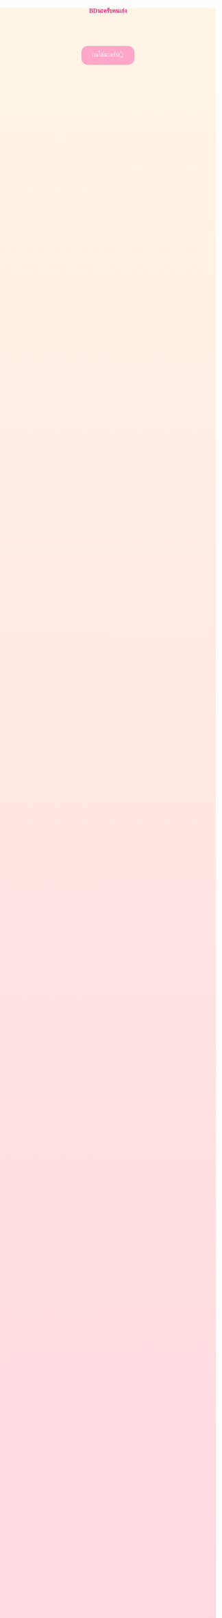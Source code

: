 <head>
  <style>
    body {
      margin: 0;
      padding: 0;
      background: linear-gradient(#fff5e6, #ffd6e0);
      font-family: 'Sriracha', cursive;
      text-align: center;
      color: #b03e65;
      overflow-x: hidden;
      min-height: 100vh;
    }
    h1 {
      font-size: 1em;
      margin-top: 250px;
      color: #d63384;
    }
    p {
      font-size: 0.8em;
      padding: 0 20px;
      line-height: 1.8;
    }
    .sticker {
      margin: 20px auto;
      width: 300px;
      border-radius: 20px;
      box-shadow: 0 4px 12px rgba(0,0,0,0.1);
    }
    button {
      margin-top: 30px;
      padding: 10px 25px;
      font-size: 1em;
      background: #ffa6c9;
      border: none;
      border-radius: 15px;
      color: white;
      cursor: pointer;
      transition: 0.3s;
    }
    button:hover {
      background: #ff7fbf;
    }
    #secret {
      display: none;
      margin-top: 20px;
      font-size: 1.4em;
      color: #6f42c1;
    }

    /* floating hearts */
    .heart {
      position: absolute;
      width: 20px;
      height: 20px;
      background: red;
      transform: rotate(45deg);
      animation: float 5s infinite;
      opacity: 0.8;
    }
    .heart::before,
    .heart::after {
      content: "";
      position: absolute;
      width: 20px;
      height: 20px;
      background: red;
      border-radius: 50%;
    }
    .heart::before {
      top: -10px;
      left: 0;
    }
    .heart::after {
      top: 0;
      left: -10px;
    }
    @keyframes float {
      0% { transform: translateY(0) rotate(45deg); opacity: 1; }
      100% { transform: translateY(-800px) rotate(45deg); opacity: 0; }
    }
  </style>
</head>
<body>

  <h1>BDนะครับคนเก่ง</h1>
  <p>🎂🎉</p>

  <button onclick="document.getElementById('secret').style.display='block'">
   กดได้นะครับ👆
  </button>
  <div id="secret">
  <p>
   วันเกิดพี่ปีนี้ ขอให้มีความสุขมากๆ<br>
   พบเจอแต่สิ่งดีๆ สมหวังกับทุกสิ่ง ที่พี่ปรารถนา<br>
   ไม่มีเรื่องอะไรที่ทำให้ต้องทุกข์ใจ<br>
   มีแต่ความสุข ความสดใสในทุกๆ วันนะครับ 💖
  </p>
  <img class="sticker" src="put-your-image-link-here.png" alt="หารูปก่อนใจเย็น">

  </div>

 
  <script>
    for (let i = 0; i < 25; i++) {
      let heart = document.createElement("div");
      heart.className = "heart";
      heart.style.left = Math.random() * 100 + "vw";
      heart.style.animationDuration = 3 + Math.random() * 2 + "s";
      document.body.appendChild(heart);
    }
  </script>

</body>
